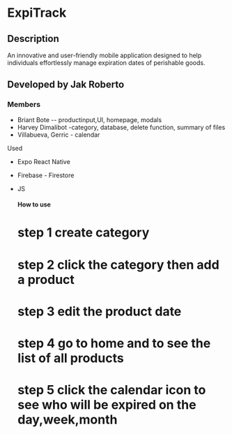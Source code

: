 # ExpiTrack

## Description
An innovative and user-friendly mobile application designed to help individuals effortlessly manage expiration dates of perishable goods.

## Developed by Jak Roberto

### Members
* Briant Bote -- productinput,UI, homepage, modals
* Harvey Dimalibot -category, database, delete function, summary of files
* Villabueva, Gerric - calendar

 Used
* Expo React Native
* Firebase - Firestore
* JS

  #### How to use
  # step 1 create category
  # step 2 click the category then add a product
  # step 3 edit the product date
  # step 4 go to home and to see the list of all products
  # step 5 click the calendar icon to see who will be expired on the day,week,month
